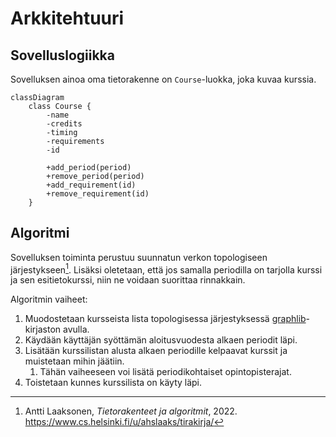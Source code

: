 # Arkkitehtuuri

## Sovelluslogiikka

Sovelluksen ainoa oma tietorakenne on `Course`-luokka, joka kuvaa kurssia.

```mermaid
classDiagram
    class Course {
        -name
        -credits
        -timing
        -requirements
        -id
        
        +add_period(period)
        +remove_period(period)
        +add_requirement(id)
        +remove_requirement(id)
    }
```

## Algoritmi

Sovelluksen toiminta perustuu suunnatun verkon topologiseen järjestykseen[^tirakirja].
Lisäksi oletetaan, että jos samalla periodilla on tarjolla kurssi ja sen esitietokurssi, niin ne voidaan suorittaa rinnakkain.

Algoritmin vaiheet:

1. Muodostetaan kursseista lista topologisessa järjestyksessä [graphlib](https://docs.python.org/3/library/graphlib.html)-kirjaston avulla.
2. Käydään käyttäjän syöttämän aloitusvuodesta alkaen periodit läpi.
3. Lisätään kurssilistan alusta alkaen periodille kelpaavat kurssit ja muistetaan mihin jäätiin.
   1. Tähän vaiheeseen voi lisätä periodikohtaiset opintopisterajat.
4. Toistetaan kunnes kurssilista on käyty läpi.

[^tirakirja]: Antti Laaksonen, *Tietorakenteet ja algoritmit*, 2022. https://www.cs.helsinki.fi/u/ahslaaks/tirakirja/
